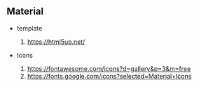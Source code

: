 ## Material

* template
  1. https://html5up.net/

* Icons
  1. https://fontawesome.com/icons?d=gallery&p=3&m=free
  2. https://fonts.google.com/icons?selected=Material+Icons